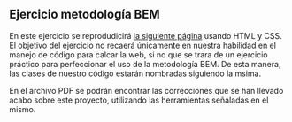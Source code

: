 ## Ejercicio metodología BEM

En este ejercicio se reprodudicirá [la siguiente página](https://github.com/user-attachments/files/15567409/Diseno.1.pdf) usando HTML y CSS. El objetivo del ejercicio no recaerá únicamente en nuestra habilidad en el manejo de código para calcar la web, si no que se trara de un ejercicio práctico para perfeccionar el uso de la metodología BEM. De esta manera, las clases de nuestro código estarán nombradas siguiendo la msima. 

En el archivo PDF se podrán encontrar las correcciones que se han llevado acabo sobre este proyecto, utilizando las herramientas señaladas en el mismo.







